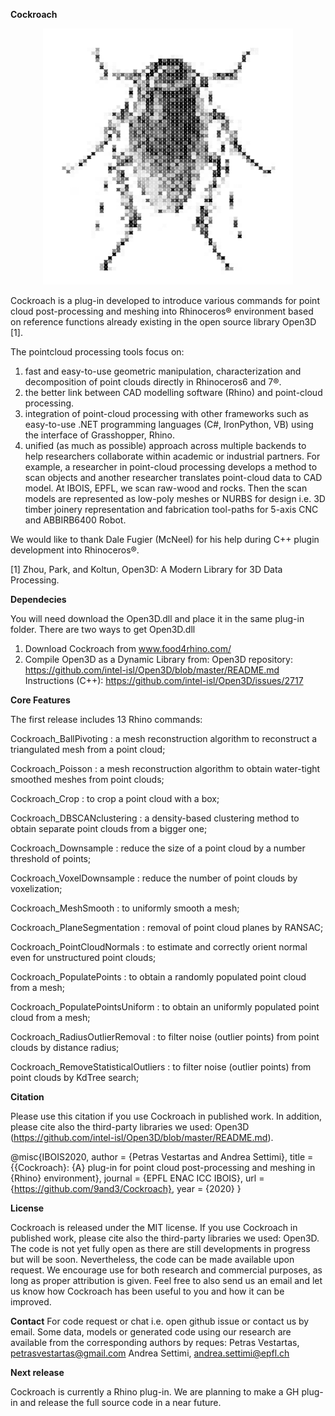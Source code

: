 **Cockroach**
 <p align="center">
  <img width="400" height="410" src="https://github.com/9and3/Cockroach/blob/Cockroach/Cockroach_logo.png">
</p>


Cockroach is a plug-in developed to introduce various commands for point cloud post-processing and meshing into Rhinoceros® environment based on reference functions already existing in the open source library Open3D [1]. 

The pointcloud processing tools focus on:
1. fast and easy-to-use geometric manipulation, characterization and decomposition of point clouds directly in Rhinoceros6 and 7®. 
2. the better link between CAD modelling software (Rhino) and point-cloud processing.
3. integration of point-cloud processing with other frameworks such as easy-to-use .NET programming languages (C#, IronPython, VB) using the interface of Grasshopper, Rhino.
4. unified (as much as possible) approach across multiple backends to help researchers collaborate within academic or industrial partners. For example, a researcher in point-cloud processing develops a method to scan objects and another researcher translates point-cloud data to CAD model. At IBOIS, EPFL, we scan raw-wood and rocks. Then the scan models are represented as low-poly meshes or NURBS for design i.e. 3D timber joinery representation and fabrication tool-paths for 5-axis CNC and ABBIRB6400 Robot.

We would like to thank Dale Fugier (McNeel) for his help during C++ plugin development into Rhinoceros®.

[1] Zhou, Park, and Koltun, Open3D: A Modern Library for 3D Data Processing.

**Dependecies**

You will need download the Open3D.dll and place it in the same plug-in folder.
There are two ways to get Open3D.dll

1. Download Cockroach from www.food4rhino.com/
2. Compile Open3D as a Dynamic Library from:
Open3D repository: https://github.com/intel-isl/Open3D/blob/master/README.md
Instructions (C++): https://github.com/intel-isl/Open3D/issues/2717



**Core Features**

The first release includes 13 Rhino commands: 

Cockroach_BallPivoting : a mesh reconstruction algorithm to reconstruct a triangulated mesh from a point cloud;

Cockroach_Poisson : a mesh reconstruction algorithm to obtain water-tight smoothed meshes from point clouds;

Cockroach_Crop : to crop a point cloud with a box;

Cockroach_DBSCANclustering : a density-based clustering method to obtain separate point clouds from a bigger one;

Cockroach_Downsample : reduce the size of a point cloud by a number threshold of points;

Cockroach_VoxelDownsample : reduce the number of point clouds by voxelization;

Cockroach_MeshSmooth : to uniformly smooth a mesh;

Cockroach_PlaneSegmentation : removal of point cloud planes by RANSAC;

Cockroach_PointCloudNormals : to estimate and correctly orient normal even for unstructured point clouds;

Cockroach_PopulatePoints : to obtain a randomly populated point cloud from a mesh;

Cockroach_PopulatePointsUniform : to obtain an uniformly populated point cloud from a mesh;

Cockroach_RadiusOutlierRemoval : to filter noise (outlier points) from point clouds by distance radius;

Cockroach_RemoveStatisticalOutliers : to filter noise (outlier points) from point clouds by KdTree search;

**Citation**

Please use this citation if you use Cockroach in published work. In addition, please cite also the third-party libraries we used: Open3D (https://github.com/intel-isl/Open3D/blob/master/README.md).

@misc{IBOIS2020,
   author  = {Petras Vestartas and Andrea Settimi},
   title   = {{Cockroach}: {A} plug-in for point cloud post-processing and meshing in {Rhino} environment},
   journal = {EPFL ENAC ICC IBOIS},
   url = {https://github.com/9and3/Cockroach},
   year    = {2020}
}

**License**

Cockroach is released under the MIT license. If you use Cockroach in published work, please cite also the third-party libraries we used: Open3D.
The code is not yet fully open as there are still developments in progress but will be soon. Nevertheless, the code can be made available upon request. We encourage use for both research and commercial purposes, as long as proper attribution is given. Feel free to also send us an email and let us know how Cockroach has been useful to you and how it can be improved. 

**Contact**
For code request or chat i.e. open github issue or contact us by email.
Some data, models or generated code using our research are available from the corresponding authors by reques:
Petras Vestartas, petrasvestartas@gmail.com
Andrea Settimi, andrea.settimi@epfl.ch


**Next release**

Cockroach is currently a Rhino plug-in. 
We are planning to make a GH plug-in and release the full source code in a near future.


